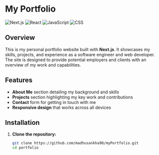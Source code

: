 # My Portfolio

![Next.js](https://img.shields.io/badge/Next.js-000000?style=for-the-badge&logo=nextdotjs&logoColor=white)
![React](https://img.shields.io/badge/React-20232A?style=for-the-badge&logo=react&logoColor=61DAFB)
![JavaScript](https://img.shields.io/badge/JavaScript-F7DF1E?style=for-the-badge&logo=javascript&logoColor=black)
![CSS](https://img.shields.io/badge/CSS-1572B6?style=for-the-badge&logo=css3&logoColor=white)

## Overview

This is my personal portfolio website built with **Next.js**. It showcases my skills, projects, and experience as a software engineer and web developer. The site is designed to provide potential employers and clients with an overview of my work and capabilities.

## Features

- **About Me** section detailing my background and skills
- **Projects** section highlighting my key work and contributions
- **Contact** form for getting in touch with me
- **Responsive design** that works across all devices

## Installation

1. **Clone the repository:**

   ```bash
   git clone https://github.com/madhusankha90/myPortfolio.git
   cd portfolio
